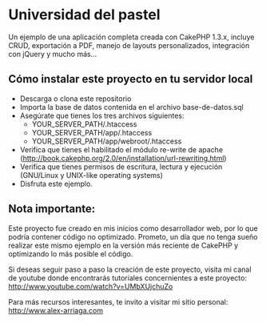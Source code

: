 Universidad del pastel
======================

Un ejemplo de una aplicación completa creada con CakePHP 1.3.x, incluye CRUD, exportación a PDF, manejo de layouts personalizados, integración con jQuery y mucho más...


Cómo instalar este proyecto en tu servidor local
------------------------------------------------

* Descarga o clona este repositorio
* Importa la base de datos contenida en el archivo base-de-datos.sql
* Asegúrate que tienes los tres archivos siguientes:
	- YOUR_SERVER_PATH/.htaccess
	- YOUR_SERVER_PATH/app/.htaccess
	- YOUR_SERVER_PATH/app/webroot/.htaccess
* Verifica que tienes el habilitado el módulo re-write de apache (http://book.cakephp.org/2.0/en/installation/url-rewriting.html)
* Verifica que tienes permisos de escritura, lectura y ejecución (GNU/Linux y UNIX-like operating systems)
* Disfruta este ejemplo.

Nota importante:
----------------
Este proyecto fue creado en mis inicios como desarrollador web, por lo que podría contener código no optimizado. Prometo, un día que no tenga sueño realizar este mismo ejemplo en la versión más reciente de CakePHP y optimizando lo más posible el código.

Si deseas seguir paso a paso la creación de este proyecto, visita mi canal de youtube donde encontrarás tutoriales concernientes a este proyecto: http://www.youtube.com/watch?v=UMbXUjchuZo

Para más recursos interesantes, te invito a visitar mi sitio personal: http://www.alex-arriaga.com
